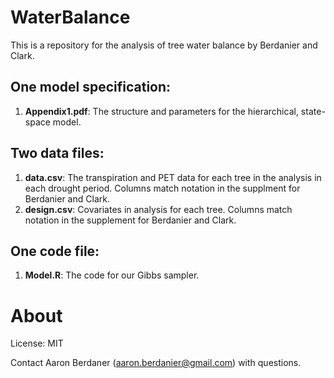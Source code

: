 # WaterBalance

This is a repository for the analysis of tree water balance by Berdanier and Clark.

## One model specification:

1. __Appendix1.pdf__: The structure and parameters for the hierarchical, state-space model.

## Two data files:

1. __data.csv__: The transpiration and PET data for each tree in the analysis in each drought period. Columns match notation in the supplment for Berdanier and Clark.
2. __design.csv__: Covariates in analysis for each tree. Columns match notation in the supplement for Berdanier and Clark.

## One code file:

1. __Model.R__: The code for our Gibbs sampler.

# About

License: MIT

Contact Aaron Berdaner (aaron.berdanier@gmail.com) with questions.
